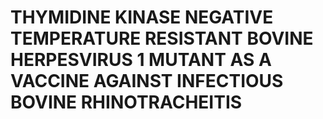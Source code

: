 # THYMIDINE KINASE NEGATIVE TEMPERATURE RESISTANT BOVINE HERPESVIRUS 1 MUTANT AS A VACCINE AGAINST INFECTIOUS BOVINE RHINOTRACHEITIS